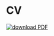 # CV

[![download PDF](https://img.shields.io/badge/download-PDF-blue.svg)](https://www.dropbox.com/s/rzsx2woyxhmepi7/patrick_roddy_cv.pdf?dl=0)